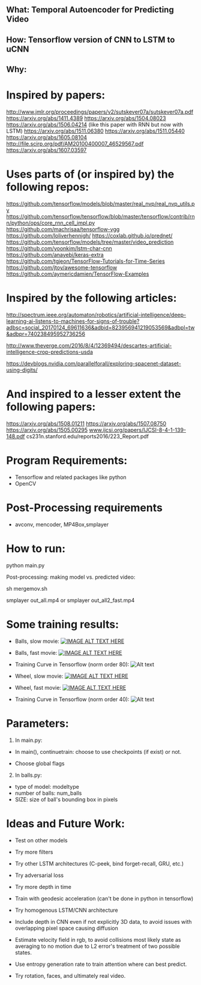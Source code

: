 ## What: Temporal Autoencoder for Predicting Video

## How: Tensorflow version of CNN to LSTM to uCNN

## Why:

# Inspired by papers:

http://www.jmlr.org/proceedings/papers/v2/sutskever07a/sutskever07a.pdf
https://arxiv.org/abs/1411.4389
https://arxiv.org/abs/1504.08023
https://arxiv.org/abs/1506.04214 (like this paper with RNN but now with LSTM)
https://arxiv.org/abs/1511.06380
https://arxiv.org/abs/1511.05440
https://arxiv.org/abs/1605.08104
http://file.scirp.org/pdf/AM20100400007_46529567.pdf
https://arxiv.org/abs/1607.03597


# Uses parts of (or inspired by) the following repos:

https://github.com/tensorflow/models/blob/master/real_nvp/real_nvp_utils.py
https://github.com/tensorflow/tensorflow/blob/master/tensorflow/contrib/rnn/python/ops/core_rnn_cell_impl.py
https://github.com/machrisaa/tensorflow-vgg
https://github.com/loliverhennigh/
https://coxlab.github.io/prednet/
https://github.com/tensorflow/models/tree/master/video_prediction
https://github.com/yoonkim/lstm-char-cnn
https://github.com/anayebi/keras-extra
https://github.com/tgjeon/TensorFlow-Tutorials-for-Time-Series
https://github.com/jtoy/awesome-tensorflow
https://github.com/aymericdamien/TensorFlow-Examples

# Inspired by the following articles:

http://spectrum.ieee.org/automaton/robotics/artificial-intelligence/deep-learning-ai-listens-to-machines-for-signs-of-trouble?adbsc=social_20170124_69611636&adbid=823956941219053569&adbpl=tw&adbpr=740238495952736256

http://www.theverge.com/2016/8/4/12369494/descartes-artificial-intelligence-crop-predictions-usda

https://devblogs.nvidia.com/parallelforall/exploring-spacenet-dataset-using-digits/

# And inspired to a lesser extent the following papers:

https://arxiv.org/abs/1508.01211
https://arxiv.org/abs/1507.08750
https://arxiv.org/abs/1505.00295
www.ijcsi.org/papers/IJCSI-8-4-1-139-148.pdf
cs231n.stanford.edu/reports2016/223_Report.pdf

# Program Requirements:

* Tensorflow and related packages like python
* OpenCV

# Post-Processing requirements

* avconv, mencoder, MP4Box,smplayer


# How to run:

python main.py

Post-processing: making model vs. predicted video:

sh mergemov.sh

smplayer out_all.mp4
or
smplayer out_all2_fast.mp4

# Some training results:

* Balls, slow movie: [![IMAGE ALT TEXT HERE](http://img.youtube.com/vi/xQdaaYogRMM/0.jpg)](https://www.youtube.com/watch?v=xQdaaYogRMM)

* Balls, fast movie: [![IMAGE ALT TEXT HERE](http://img.youtube.com/vi/wxxD4sDUEfg/0.jpg)](https://www.youtube.com/watch?v=wxxD4sDUEfg)

* Training Curve in Tensorflow (norm order 80): ![Alt text](https://github.com/pseudotensor/temporal_autoencoder/blob/master/lossexamples/loss_balls.jpg "Training loss curve for balls prediction vs. model.")


* Wheel, slow movie: [![IMAGE ALT TEXT HERE](http://img.youtube.com/vi/8IsqTFnZ_1w/0.jpg)](https://www.youtube.com/watch?v=8IsqTFnZ_1w)

* Wheel, fast movie: [![IMAGE ALT TEXT HERE](http://img.youtube.com/vi/lABUOLzCp-k/0.jpg)](https://www.youtube.com/watch?v=lABUOLzCp-k)

* Training Curve in Tensorflow (norm order 40): ![Alt text](https://github.com/pseudotensor/temporal_autoencoder/blob/master/lossexamples/loss_wheel.jpg "Training loss curve for wheel prediction vs. model.")


# Parameters:

1) In main.py:

* In main(), continuetrain: choose to use checkpoints (if exist) or not.

* Choose global flags

2) In balls.py:

* type of model: modeltype
* number of balls:  num_balls
* SIZE: size of ball's bounding box in pixels


# Ideas and Future Work:

* Test on other models

* Try more filters

* Try other LSTM architectures (C-peek, bind forget-recall, GRU, etc.)

* Try adversarial loss

* Try more depth in time

* Train with geodesic acceleration (can't be done in python in tensorflow)

* Try homogenous LSTM/CNN architecture

* Include depth in CNN even if not explicitly 3D data, to avoid issues
  with overlapping pixel space causing diffusion

* Estimate velocity field in rgb, to avoid collisions most likely state as
  averaging to no motion due to L2 error's treatment of two possible
  states.

* Use entropy generation rate to train attention where can best predict.

* Try rotation, faces, and ultimately real video.




